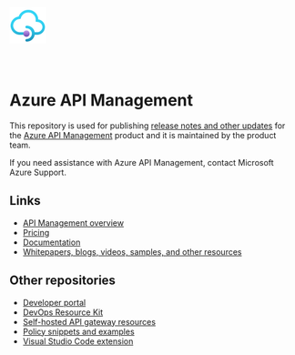 <img src="media/apim-logo.png" alt="Azure API Management" width="64" style="margin-bottom: 40px;"> 

# Azure API Management 

This repository is used for publishing [release notes and other updates](releases) for the [Azure API Management](https://aka.ms/apimrocks) product and it is maintained by the product team.

If you need assistance with Azure API Management, contact Microsoft Azure Support.

## Links

- [API Management overview](https://aka.ms/apimrocks)
- [Pricing](https://aka.ms/apimpricing)
- [Documentation](https://aka.ms/apimdocs)
- [Whitepapers, blogs, videos, samples, and other resources](https://aka.ms/apimlove)
 
## Other repositories

- [Developer portal](https://aka.ms/apimdevportal)
- [DevOps Resource Kit](https://aka.ms/apimdevops)
- [Self-hosted API gateway resources](https://aka.ms/apim/shgw/repo)
- [Policy snippets and examples](https://aka.ms/apimpolicyexamples)
- [Visual Studio Code extension](https://github.com/microsoft/vscode-apimanagement)